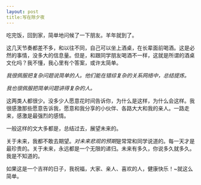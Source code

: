 ```yaml
---
layout: post
title:写在除夕夜
---
```


吃完饭，回到家，简单地问候了一下朋友。羊年就到了。

这几天节奏都差不多，和以往不同，自己可以坐上酒桌，在长辈面前喝酒。这是必然的事情，没多大的信息量。但是，和跟同学朋友喝酒不一样，这就是所谓的酒桌文化吗？我不懂，我心里有个答案，或许太简单。

*我很佩服把复杂问题说简单的人。他们能在错综复杂的关系网络中，总结提炼。*

*我也很佩服把简单问题讲得复杂的人。*

这两类人都很少。没多少人愿意花时间告诉你，为什么是这样，为什么会这样。我很感激那些愿意告诉我，愿意和我分享的小伙伴、各路大大和我的亲人。一路走来，感激是最强烈的感情。

一般这样的文大多都是，总结过去，展望未来的。

关于未来，我都不敢去期望。*对未来悲观的预期*是常常和同学说道的。每一天才是最珍贵的。关于未来，永远都是一个无限的递归。未来有多久，你说多久就多久。我是不知道的。

如果这是一个吉祥的日子，我祝福，大家、亲人、喜欢的人，健康快乐！~就这么简单。
